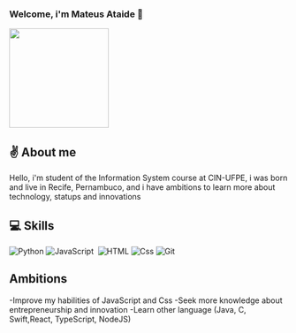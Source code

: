 ### Welcome, i'm Mateus Ataide 👋
<img height = "180em" src = "https://github-readme-stats.vercel.app/api/top-langs/?username=ata1de&layout=compact&langs_count=16&theme=dark"/>

## ✌️ About me
Hello, i'm student of the Information System course at CIN-UFPE, i was born and live in Recife, Pernambuco, and i have ambitions to learn more about technology, statups and innovations

## 💻 Skills
![Python](https://img.shields.io/badge/Python-14354C?style=for-the-badge&logo=python&logoColor=white)
![JavaScript](https://img.shields.io/badge/JavaScript-F7DF1E?style=for-the-badge&logo=javascript&logoColor=black)&nbsp;
![HTML](https://img.shields.io/badge/HTML5-E34F26?style=for-the-badge&logo=html5&logoColor=white)
![Css](https://img.shields.io/badge/CSS3-1572B6?style=for-the-badge&logo=css3&logoColor=white)
![Git](https://img.shields.io/badge/GIT-E44C30?style=for-the-badge&logo=git&logoColor=white)&nbsp;

## Ambitions
-Improve my habilities of JavaScript and Css
-Seek more knowledge about entrepreneurship and innovation
-Learn other language (Java, C, Swift,React, TypeScript, NodeJS)


